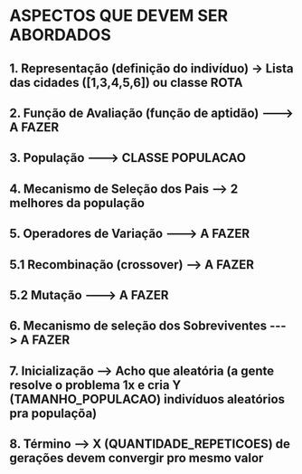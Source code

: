 # ASPECTOS QUE DEVEM SER ABORDADOS

## 1. Representação (definição do indivíduo) -> Lista das cidades ([1,3,4,5,6]) ou classe ROTA

## 2. Função de Avaliação (função de aptidão) ---> A FAZER

## 3. População ---> CLASSE POPULACAO

## 4. Mecanismo de Seleção dos Pais --> 2 melhores da população

## 5. Operadores de Variação ---> A FAZER

## 5.1 Recombinação (crossover) --> A FAZER

## 5.2 Mutação ---> A FAZER

## 6. Mecanismo de seleção dos Sobreviventes ---> A FAZER

## 7. Inicialização --> Acho que aleatória (a gente resolve o problema 1x e cria Y (TAMANHO_POPULACAO) indivíduos aleatórios pra populaçõa)

## 8. Término --> X (QUANTIDADE_REPETICOES) de gerações devem convergir pro mesmo valor
